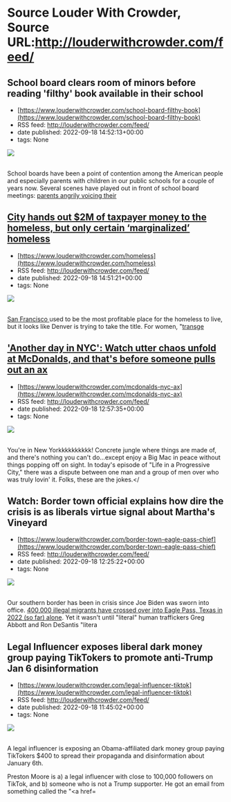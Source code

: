 # Source Louder With Crowder, Source URL:http://louderwithcrowder.com/feed/

## School board clears room of minors before reading 'filthy' book available in their school
 - [https://www.louderwithcrowder.com/school-board-filthy-book](https://www.louderwithcrowder.com/school-board-filthy-book)
 - RSS feed: http://louderwithcrowder.com/feed/
 - date published: 2022-09-18 14:52:13+00:00
 - tags: None

<img src="https://www.louderwithcrowder.com/media-library/image.png?id=31771254&amp;width=1200&amp;height=800&amp;coordinates=0%2C0%2C30%2C0" /><br /><br /><p>School boards have been a point of contention among the American people and especially parents with children in our public schools for a couple of years now. Several scenes have played out in front of school board meetings: <a href="https://www.louderwithcrowder.com/school-board-minuscule-men" target="_blank">parents angrily voicing their 

## City hands out $2M of taxpayer money to the homeless, but only certain ‘marginalized’ homeless
 - [https://www.louderwithcrowder.com/homeless](https://www.louderwithcrowder.com/homeless)
 - RSS feed: http://louderwithcrowder.com/feed/
 - date published: 2022-09-18 14:51:21+00:00
 - tags: None

<img src="https://www.louderwithcrowder.com/media-library/image.png?id=31771670&amp;width=1200&amp;height=800&amp;coordinates=11%2C0%2C12%2C0" /><br /><br /><p><a href="https://www.louderwithcrowder.com/san-francisco-homeless-guy" target="_blank">San Francisco </a>used to be the most profitable place for the homeless to live, but it looks like Denver is trying to take the title. For women, "<a href="https://www.louderwithcrowder.com/san-francisco-transgender-homelessness" target="_blank">transge

## 'Another day in NYC': Watch utter chaos unfold at McDonalds, and that's before someone pulls out an ax
 - [https://www.louderwithcrowder.com/mcdonalds-nyc-ax](https://www.louderwithcrowder.com/mcdonalds-nyc-ax)
 - RSS feed: http://louderwithcrowder.com/feed/
 - date published: 2022-09-18 12:57:35+00:00
 - tags: None

<img src="https://www.louderwithcrowder.com/media-library/image.png?id=31768045&amp;width=1200&amp;height=800&amp;coordinates=24%2C0%2C0%2C0" /><br /><br /><p>You're in New Yorkkkkkkkkkk! Concrete jungle where things are made of, and there's nothing you can't do...except enjoy a Big Mac in peace without things popping off on sight. In today's episode of "Life in a Progressive City," there was a dispute between one man and a group of men over who was truly lovin' it. Folks, these are the jokes.</

## Watch: Border town official explains how dire the crisis is as liberals virtue signal about Martha's Vineyard
 - [https://www.louderwithcrowder.com/border-town-eagle-pass-chief](https://www.louderwithcrowder.com/border-town-eagle-pass-chief)
 - RSS feed: http://louderwithcrowder.com/feed/
 - date published: 2022-09-18 12:25:22+00:00
 - tags: None

<img src="https://www.louderwithcrowder.com/media-library/image.png?id=31766987&amp;width=1245&amp;height=700&amp;coordinates=0%2C0%2C0%2C118" /><br /><br /><p>Our southern border has been in crisis since Joe Biden was sworn into office. <a href="https://www.louderwithcrowder.com/elon-musk-border-crisis" target="_blank">400,000 illegal migrants have crossed over into Eagle Pass, Texas in 2022 (so far) alone</a>. Yet it wasn't until "literal" human traffickers Greg Abbott and Ron DeSantis "litera

## Legal Influencer exposes liberal dark money group paying TikTokers to promote anti-Trump Jan 6 disinformation
 - [https://www.louderwithcrowder.com/legal-influencer-tiktok](https://www.louderwithcrowder.com/legal-influencer-tiktok)
 - RSS feed: http://louderwithcrowder.com/feed/
 - date published: 2022-09-18 11:45:02+00:00
 - tags: None

<img src="https://www.louderwithcrowder.com/media-library/image.png?id=31765922&amp;width=1245&amp;height=700&amp;coordinates=0%2C115%2C0%2C5" /><br /><br /><p>A legal influencer is exposing an Obama-affiliated dark money group paying TikTokers $400 to spread their propaganda and disinformation about January 6th. </p><p>Preston Moore is a) a legal influencer with close to 100,000 followers on TikTok, and b) someone who is not a Trump supporter. He got an email from something called the "<a href=
